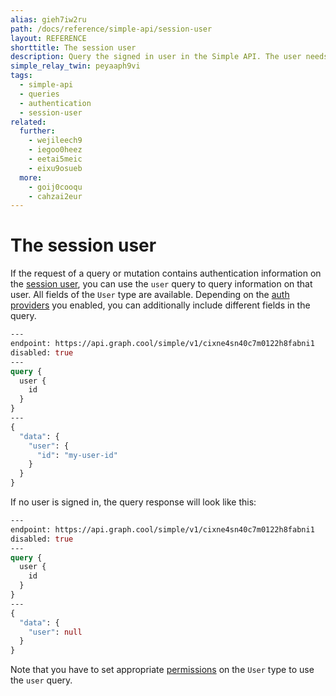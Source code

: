 ```yaml
---
alias: gieh7iw2ru
path: /docs/reference/simple-api/session-user
layout: REFERENCE
shorttitle: The session user
description: Query the signed in user in the Simple API. The user needs to be registered with an authentication provider like Auth0 in your GraphQL backend.
simple_relay_twin: peyaaph9vi
tags:
  - simple-api
  - queries
  - authentication
  - session-user
related:
  further:
    - wejileech9
    - iegoo0heez
    - eetai5meic
    - eixu9osueb
  more:
    - goij0cooqu
    - cahzai2eur
---
```


# The session user

If the request of a query or mutation contains authentication information on the [session user](!alias-geekae9gah#user-login), you can use the `user` query to query information on that user. All fields of the `User` type are available. Depending on the [auth providers](!alias-seimeish6e#authentication-providers) you enabled, you can additionally include different fields in the query.

```graphql
---
endpoint: https://api.graph.cool/simple/v1/cixne4sn40c7m0122h8fabni1
disabled: true
---
query {
  user {
    id
  }
}
---
{
  "data": {
    "user": {
      "id": "my-user-id"
    }
  }
}
```

If no user is signed in, the query response will look like this:

```graphql
---
endpoint: https://api.graph.cool/simple/v1/cixne4sn40c7m0122h8fabni1
disabled: true
---
query {
  user {
    id
  }
}
---
{
  "data": {
    "user": null
  }
}
```

Note that you have to set appropriate [permissions](!alias-iegoo0heez) on the `User` type to use the `user` query.
